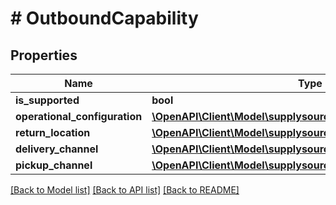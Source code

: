 # # OutboundCapability

## Properties

Name | Type | Description | Notes
------------ | ------------- | ------------- | -------------
**is_supported** | **bool** |  | [optional]
**operational_configuration** | [**\OpenAPI\Client\Model\supplysources\OperationalConfiguration**](OperationalConfiguration.md) |  | [optional]
**return_location** | [**\OpenAPI\Client\Model\supplysources\ReturnLocation**](ReturnLocation.md) |  | [optional]
**delivery_channel** | [**\OpenAPI\Client\Model\supplysources\DeliveryChannel**](DeliveryChannel.md) |  | [optional]
**pickup_channel** | [**\OpenAPI\Client\Model\supplysources\PickupChannel**](PickupChannel.md) |  | [optional]

[[Back to Model list]](../../README.md#models) [[Back to API list]](../../README.md#endpoints) [[Back to README]](../../README.md)
